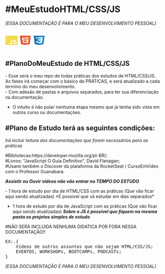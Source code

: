 <h1>#MeuEstudoHTML/CSS/JS</h1>

<p><em>[ESSA DOCUMENTAÇÃO É PARA O MEU DESENVOLVIMENTO PESSOAL]</em></p>


<div style="display: inline_block"><br>
  <img align="center" alt="Js" height="30" width="40" src="https://raw.githubusercontent.com/devicons/devicon/master/icons/javascript/javascript-plain.svg">
  <img align="center" alt="HTML" height="30" width="40" src="https://raw.githubusercontent.com/devicons/devicon/master/icons/html5/html5-original.svg">
  <img align="center" alt="CSS" height="30" width="40" src="https://raw.githubusercontent.com/devicons/devicon/master/icons/css3/css3-original.svg">
</div>
<br>

 <h2>#PlanoDoMeuEstudo de HTML/CSS/JS</h2>
<p>- Esse será o meu repo de todas práticas dos estudos de HTML/CSS/JS.<br>
As fases irá começar com o básico de PRÁTICAS, e será atualizado a cada termino do meu desenvolvimento.<br>
- Com adesão de pastas e arquivos separados, para ter sua diferenciação na documentação.<br>

- O intuito é não pular nenhuma etapa mesmo que já tenha sido vista em outros curso ou documentações.</p>

<h2>#Plano de Estudo terá as seguintes condições:</h2>

*Irá incluir leitura des documentações que forem necessários para as práticas*
<p>#Bibliotecas:https://developer.mozilla.org/pt-BR/;<br>
#Livros: "JavaScript O Guia Definitivo", David Flanagan;<br>
#Usarei também o Discover da plataforma da RocketSeat / CursoEmVideo com o Professor Guanabara.</p>

<strong>*Assistir ou Ouvir videos não vão entrar no TEMPO DO ESTUDO*</strong>
<p>
- 1 hora de estudo por dia de HTML/CSS com as práticas (Que vão ficar aqui sendo atualizadas) *É possível que vá estudar em dias separados* 

- 1 hora de estudo por dia de JavaScript com as práticas (Que vão ficar aqui sendo atualizadas) <b>*Sobre o JS é possível que fiquem na mesma pasta os projetos simples de estudo*</b></p>

<p>
#NÃO SERÁ INCLUIDA NENHUMA DIDATICA POR FORA NESSA DOCUMENTAÇÃO!!
<pre>EX:.{
    Videos de outros assuntos que não sejam HTML/CSS/JS;
    EVENTOS, WORKSHOPs, BOOTCAMPs, PODCASTs;
}
</pre>
</p>

<p><em>[ESSA DOCUMENTAÇÃO É PARA O MEU DESENVOLVIMENTO PESSOAL]</em><p>
